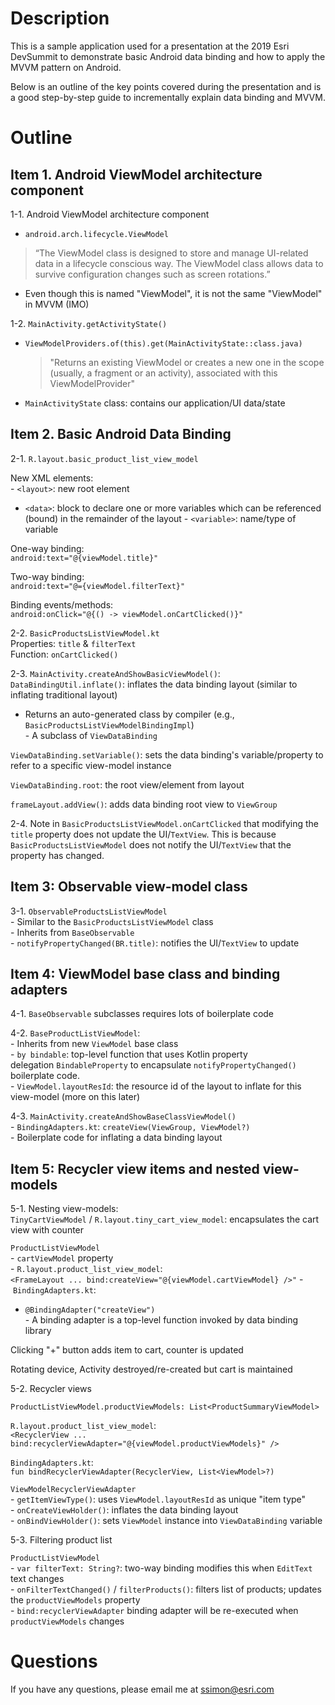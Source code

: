 # Description

This is a sample application used for a presentation at the 2019 Esri DevSummit to demonstrate basic Android data binding and how to apply the MVVM pattern on Android.

Below is an outline of the key points covered during the presentation and is a good step-by-step guide to incrementally explain data binding and MVVM.


# Outline

## Item 1. Android ViewModel architecture component

1-1. Android ViewModel architecture component  
 - `android.arch.lifecycle.ViewModel`
 > “The ViewModel class is designed to store and manage UI-related data in a lifecycle conscious way. The ViewModel class allows data to survive configuration changes such as screen rotations.”  
 - Even though this is named "ViewModel", it is not the same "ViewModel" in MVVM (IMO)

1-2. `MainActivity.getActivityState()`
 - `ViewModelProviders.of(this).get(MainActivityState::class.java)`  
    > "Returns an existing ViewModel or creates a new one in the scope (usually, a fragment or an activity), associated with this ViewModelProvider"  
 - `MainActivityState` class: contains our application/UI data/state


## Item 2. Basic Android Data Binding

2-1. `R.layout.basic_product_list_view_model`  

New XML elements:  
- `<layout>`: new root element
- `<data>`: block to declare one or more variables which can be referenced (bound) in the remainder of the layout
- `<variable>`: name/type of variable

One-way binding:  
 `android:text="@{viewModel.title}"`

Two-way binding:  
    `android:text="@={viewModel.filterText}"`

Binding events/methods:  
    `android:onClick="@{() -> viewModel.onCartClicked()}"`

2-2. `BasicProductsListViewModel.kt`  
Properties: `title` & `filterText`  
Function: `onCartClicked()`  

2-3. `MainActivity.createAndShowBasicViewModel()`:  
`DataBindingUtil.inflate()`: inflates the data binding layout (similar to inflating traditional layout)  
- Returns an auto-generated class by compiler (e.g., `BasicProductsListViewModelBindingImpl`)  
- A subclass of `ViewDataBinding`  

`ViewDataBinding.setVariable()`: sets the data binding's variable/property to refer to a specific view-model instance  

`ViewDataBinding.root`: the root view/element from layout  

`frameLayout.addView()`: adds data binding root view to `ViewGroup`  

2-4. Note in `BasicProductsListViewModel.onCartClicked` that modifying the `title` property does not update the UI/`TextView`. This is because `BasicProductsListViewModel` does not notify the UI/`TextView` that the property has changed.


## Item 3: Observable view-model class

3-1. `ObservableProductsListViewModel`  
- Similar to the `BasicProductsListViewModel` class  
- Inherits from `BaseObservable`  
- `notifyPropertyChanged(BR.title)`: notifies the UI/`TextView` to update  


## Item 4: ViewModel base class and binding adapters

4-1. `BaseObservable` subclasses requires lots of boilerplate code

4-2. `BaseProductListViewModel`:  
- Inherits from new `ViewModel` base class  
- `by bindable`: top-level function that uses Kotlin property delegation `BindableProperty` to encapsulate `notifyPropertyChanged()` boilerplate code.  
- `ViewModel.layoutResId`: the resource id of the layout to inflate for this view-model (more on this later)  

4-3. `MainActivity.createAndShowBaseClassViewModel()`  
- `BindingAdapters.kt`: `createView(ViewGroup, ViewModel?)`  
  - Boilerplate code for inflating a data binding layout  


## Item 5: Recycler view items and nested view-models

5-1. Nesting view-models:  
`TinyCartViewModel` / `R.layout.tiny_cart_view_model`: encapsulates the cart view with counter  

`ProductListViewModel`  
- `cartViewModel` property  
- `R.layout.product_list_view_model`:  
    ```<FrameLayout ... bind:createView="@{viewModel.cartViewModel} />"```
- `BindingAdapters.kt`:  
   - `@BindingAdapter("createView")`  
   - A binding adapter is a top-level function invoked by data binding library  

Clicking "+" button adds item to cart, counter is updated  

Rotating device, Activity destroyed/re-created but cart is maintained  

5-2. Recycler views

`ProductListViewModel.productViewModels: List<ProductSummaryViewModel>`  

`R.layout.product_list_view_model`:  
  ```<RecyclerView ... bind:recyclerViewAdapter="@{viewModel.productViewModels}" />```

`BindingAdapters.kt`:  
  ```fun bindRecyclerViewAdapter(RecyclerView, List<ViewModel>?)```

`ViewModelRecyclerViewAdapter`  
- `getItemViewType()`: uses `ViewModel.layoutResId` as unique "item type"  
- `onCreateViewHolder()`: inflates the data binding layout  
- `onBindViewHolder()`: sets `ViewModel` instance into `ViewDataBinding` variable  

5-3. Filtering product list

`ProductListViewModel`  
- `var filterText: String?`: two-way binding modifies this when `EditText` text changes  
- `onFilterTextChanged()` / `filterProducts()`: filters list of products; updates the `productViewModels` property  
- `bind:recyclerViewAdapter` binding adapter will be re-executed when `productViewModels` changes  

# Questions
If you have any questions, please email me at ssimon@esri.com


